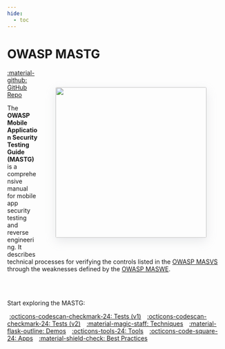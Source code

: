 ```yaml
---
hide:
  - toc
---
```


# OWASP MASTG

<img src="../assets/mastg_cover.png" align="right" style="border-radius: 3px; margin: 3em; box-shadow: rgba(149, 157, 165, 0.2) 0px 8px 24px;" width="350px" />

<a href="https://github.com/OWASP/owasp-mastg/">:material-github: GitHub Repo</a>

The **OWASP Mobile Application Security Testing Guide (MASTG)** is a comprehensive manual for mobile app security testing and reverse engineering. It describes technical processes for verifying the controls listed in the [OWASP MASVS](https://mas.owasp.org/MASVS) through the weaknesses defined by the [OWASP MASWE](https://mas.owasp.org/MASWE).

<br>

<br>

Start exploring the MASTG:

<!-- markdownlint-disable search-replace -->
<a href="/MASTG/tests/" class="md-button md-button--primary" style="margin: 5px; min-width: 12em; text-align: center;">:octicons-codescan-checkmark-24:  Tests (v1)</a>
<a href="/MASTG/tests-beta/" class="md-button md-button--primary" style="margin: 5px; min-width: 12em; text-align: center;">:octicons-codescan-checkmark-24:  Tests (v2)</a>
<a href="/MASTG/techniques/" class="md-button md-button--primary" style="margin: 5px; min-width: 12em; text-align: center;">:material-magic-staff:  Techniques</a>
<a href="/MASTG/demos/" class="md-button md-button--primary" style="margin: 5px; min-width: 12em; text-align: center;">:material-flask-outline:  Demos</a>
<a href="/MASTG/tools/" class="md-button md-button--primary" style="margin: 5px; min-width: 12em; text-align: center;">:octicons-tools-24:  Tools</a>
<a href="/MASTG/apps/" class="md-button md-button--primary" style="margin: 5px; min-width: 12em; text-align: center;">:octicons-code-square-24:  Apps</a>
<a href="/MASTG/best-practices/" class="md-button md-button--primary" style="margin: 5px; min-width: 12em; text-align: center;">:material-shield-check:  Best Practices</a>
<!-- markdownlint-disable search-replace -->

<br>
